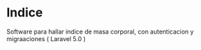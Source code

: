 # Indice
Software para hallar indice de masa corporal, con autenticacion y migraaciones ( Laravel 5.0 ) 
